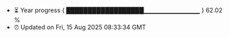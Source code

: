 - ⏳ Year progress { ██████████████████▁▁▁▁▁▁▁▁▁▁▁▁ } 62.02 %
- ⏰ Updated on Fri, 15 Aug 2025 08:33:34 GMT


